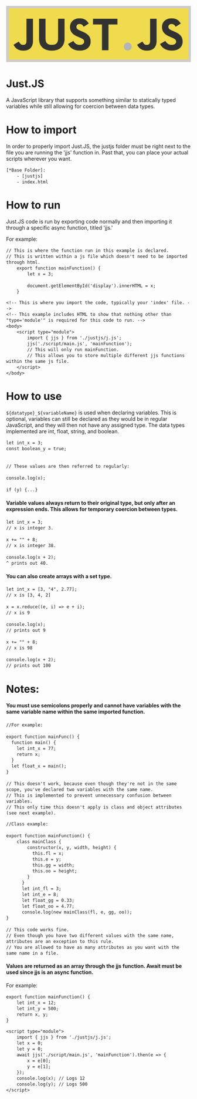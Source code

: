 ![Just.JS](https://github.com/FluxFlu/Just.JS/blob/main/logo.png?raw=true)
# Just.JS
A JavaScript library that supports something similar to statically typed variables while still allowing for coercion between data types.


# How to import

In order to properly import Just.JS, the justjs folder must be right next to the file you are running the 'jjs' function in. Past that, you can place your actual scripts wherever you want.

    [*Base Folder]:
        - [justjs]
        - index.html

# How to run

Just.JS code is run by exporting code normally and then importing it through a specific async function, titled 'jjs.' 

For example:

```
// This is where the function run in this example is declared.
// This is written within a js file which doesn't need to be imported through html.
    export function mainFunction() {
        let x = 3;

        document.getElementById('display').innerHTML = x;
    }
```

```
<!-- This is where you import the code, typically your 'index' file. -->
<!-- This example includes HTML to show that nothing other than "type='module'" is required for this code to run. -->
<body>
    <script type="module">
        import { jjs } from './justjs/j.js';
        jjs('./script/main.js', 'mainFunction');
        // This will only run mainFunction.
        // This allows you to store multiple different jjs functions within the same js file. 
    </script>
</body>
```

# How to use


`${datatype}_${variableName}` is used when declaring variables. This is optional, variables can still be declared as they would be in regular JavaScript, and they will then not have any assigned type. The data types implemented are int, float, string, and boolean.

    let int_x = 3;
    const boolean_y = true;


    // These values are then referred to regularly:

    console.log(x);

    if (y) {...}

#### Variable values always return to their original type, but only after an expression ends. This allows for temporary coercion between types.

    let int_x = 3;
    // x is integer 3.
    
    x += "" + 8;
    // x is integer 38.

    console.log(x + 2);
    ^ prints out 40.

#### You can also create arrays with a set type.

    let int_x = [3, "4", 2.77];
    // x is [3, 4, 2]

    x = x.reduce((e, i) => e + i);
    // x is 9

    console.log(x);
    // prints out 9
    
    x += "" + 8;
    // x is 98

    console.log(x + 2);
    // prints out 100
    
# Notes:

#### You must use semicolons properly and cannot have variables with the same variable name within the same imported function.

```
//For example:

export function mainFunc() {
  function main() {
    let int_x = 77;
    return x;
  }
  let float_x = main();
}
  
// This doesn't work, because even though they're not in the same scope, you've declared two variables with the same name.
// This is implemented to prevent unnecessary confusion between variables.
// This only time this doesn't apply is class and object attributes (see next example).
```
```
//Class example:

export function mainFunction() {
    class mainClass {
        constructor(x, y, width, height) {
          this.fl = x;
          this.e = y;
          this.gg = width;
          this.oo = height;
        }
      }
      let int_fl = 3;
      let int_e = 8;
      let float_gg = 0.33;
      let float_oo = 4.77;
      console.log(new mainClass(fl, e, gg, oo));
}
      
// This code works fine.
// Even though you have two different values with the same name, attributes are an exception to this rule.
// You are allowed to have as many attributes as you want with the same name in a file.
```
#### Values are returned as an array through the jjs function. Await must be used since jjs is an async function.

For example:

``` 
export function mainFunction() {
    let int_x = 12;
    let int_y = 500;
    return x, y;
}
```

```
<script type="module">
    import { jjs } from './justjs/j.js';
    let x = 0;
    let y = 0;
    await jjs('./script/main.js', 'mainFunction').then(e => {
        x = e[0];
        y = e[1];
    });
    console.log(x); // Logs 12
    console.log(y); // Logs 500
</script>
```
